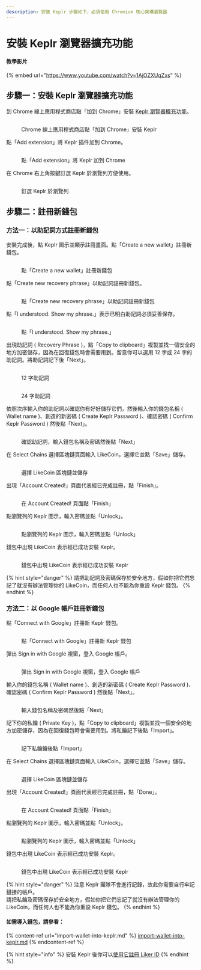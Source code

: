 ```yaml
---
description: 安裝 Keplr 步驟如下，必須使用 Chromium 核心架構瀏覽器
---
```


# 安裝 Keplr 瀏覽器擴充功能

#### 教學影片

{% embed url="https://www.youtube.com/watch?v=1AjOZXUqZxs" %}

## 步驟一：安裝 Keplr 瀏覽器擴充功能 <a href="#step-1-install-keplr-browser-extension" id="step-1-install-keplr-browser-extension"></a>

到 Chrome 線上應用程式商店點「加到 Chrome」安裝 [Keplr 瀏覽器擴充功能](https://chrome.google.com/webstore/detail/keplr/dmkamcknogkgcdfhhbddcghachkejeap)。

<figure><img src="../../../.gitbook/assets/Keplr 1.png" alt=""><figcaption><p>Chrome 線上應用程式商店點「加到 Chrome」安裝 Keplr</p></figcaption></figure>

點「Add extension」將 Keplr 插件加到 Chrome。

<figure><img src="../../../.gitbook/assets/Keplr 2.png" alt=""><figcaption><p>點「Add extension」將 Keplr 加到 Chrome</p></figcaption></figure>

在 Chrome 右上角按鍵訂選 Keplr 於瀏覽列方便使用。

<figure><img src="../../../.gitbook/assets/Keplr 3.png" alt=""><figcaption><p>釘選 Keplr 於瀏覽列</p></figcaption></figure>

## 步驟二：註冊新錢包 <a href="#step-2-create-new-account" id="step-2-create-new-account"></a>

### 方法一：以助記詞方式註冊新錢包

安裝完成後，點 Keplr 圖示並顯示註冊畫面。點「Create a new wallet」註冊新錢包。

<figure><img src="../../../.gitbook/assets/Keplr 4.png" alt=""><figcaption><p>點「Create a new wallet」註冊新錢包</p></figcaption></figure>

點「Create new recovery phrase」以助記詞註冊新錢包。

<figure><img src="../../../.gitbook/assets/Keplr 5.png" alt=""><figcaption><p>點「Create new recovery phrase」以助記詞註冊新錢包</p></figcaption></figure>

點「I understood. Show my phrase.」表示已明白助記詞必須妥善保存。

<figure><img src="../../../.gitbook/assets/Keplr 6.png" alt=""><figcaption><p>點「I understood. Show my phrase.」</p></figcaption></figure>

出現助記詞 ( Recovery Phrase )，點「Copy to clipboard」複製並找一個安全的地方加密儲存，因為在回復錢包時會需要用到。留意你可以選用 12 字或 24 字的助記詞。將助記詞記下後「Next」。

<figure><img src="../../../.gitbook/assets/Keplr 7.png" alt=""><figcaption><p>12 字助記詞</p></figcaption></figure>

<figure><img src="../../../.gitbook/assets/Keplr 8.png" alt=""><figcaption><p>24 字助記詞</p></figcaption></figure>

依照次序輸入你的助記詞以確認你有好好儲存它們，然後輸入你的錢包名稱 ( Wallet name )、創造的新密碼 ( Create Keplr Password )、確認密碼 ( Confirm Keplr Password ) 然後點「Next」。

<figure><img src="../../../.gitbook/assets/Keplr 9.png" alt=""><figcaption><p>確認助記詞，輸入錢包名稱及密碼然後點「Next」</p></figcaption></figure>

在 Select Chains 選擇區塊鏈頁面輸入 LikeCoin，選擇它並點「Save」儲存。

<figure><img src="../../../.gitbook/assets/Keplr 10.png" alt=""><figcaption><p>選擇 LikeCoin 區塊鏈並儲存</p></figcaption></figure>

出現「Account Created!」頁面代表經已完成註冊，點「Finish」。

<figure><img src="../../../.gitbook/assets/Keplr 11.png" alt=""><figcaption><p>在 Account Created! 頁面點「Finish」</p></figcaption></figure>

點瀏覽列的 Keplr 圖示，輸入密碼並點「Unlock」。

<figure><img src="../../../.gitbook/assets/Keplr 12.png" alt=""><figcaption><p>點瀏覽列的 Keplr 圖示，輸入密碼並點「Unlock」</p></figcaption></figure>

錢包中出現 LikeCoin 表示經已成功安裝 Keplr。

<figure><img src="../../../.gitbook/assets/Keplr 13.png" alt=""><figcaption><p>錢包中出現 LikeCoin 表示經已成功安裝 Keplr</p></figcaption></figure>

{% hint style="danger" %}
請把助記詞及密碼保存於安全地方，假如你把它們忘記了就沒有辦法管理你的 LikeCoin，而任何人也不能為你重設 Keplr 錢包。
{% endhint %}

### 方法二：以 Google 帳戶註冊新錢包

點「Connect with Google」註冊新 Keplr 錢包。

<figure><img src="../../../.gitbook/assets/Keplr Google 1.png" alt=""><figcaption><p>點「Connect with Google」註冊新 Keplr 錢包</p></figcaption></figure>

彈出 Sign in with Google 視窗，登入 Google 帳戶。

<figure><img src="../../../.gitbook/assets/Keplr Google 2.png" alt=""><figcaption><p>彈出 Sign in with Google 視窗，登入 Google 帳戶</p></figcaption></figure>

輸入你的錢包名稱 ( Wallet name )、創造的新密碼 ( Create Keplr Password )、確認密碼 ( Confirm Keplr Password ) 然後點「Next」。

<figure><img src="../../../.gitbook/assets/Keplr Google 3.png" alt=""><figcaption><p>輸入錢包名稱及密碼然後點「Next」</p></figcaption></figure>

記下你的私鑰 ( Private Key )，點「Copy to clipboard」複製並找一個安全的地方加密儲存，因為在回復錢包時會需要用到。將私鑰記下後點「Import」。

<figure><img src="../../../.gitbook/assets/Keplr Google 4.png" alt=""><figcaption><p>記下私鑰鑰後點「Import」</p></figcaption></figure>

在 Select Chains 選擇區塊鏈頁面輸入 LikeCoin，選擇它並點「Save」儲存。

<figure><img src="../../../.gitbook/assets/Keplr 10.png" alt=""><figcaption><p>選擇 LikeCoin 區塊鏈並儲存</p></figcaption></figure>

出現「Account Created!」頁面代表經已完成註冊，點「Done」。

<figure><img src="../../../.gitbook/assets/Keplr 11.png" alt=""><figcaption><p>在 Account Created! 頁面點「Finish」</p></figcaption></figure>

點瀏覽列的 Keplr 圖示，輸入密碼並點「Unlock」。

<figure><img src="../../../.gitbook/assets/Keplr 12.png" alt=""><figcaption><p>點瀏覽列的 Keplr 圖示，輸入密碼並點「Unlock」</p></figcaption></figure>

錢包中出現 LikeCoin 表示經已成功安裝 Keplr。

<figure><img src="../../../.gitbook/assets/Keplr 13.png" alt=""><figcaption><p>錢包中出現 LikeCoin 表示經已成功安裝 Keplr</p></figcaption></figure>

{% hint style="danger" %}
注意 Keplr 團隊不會進行記錄，故此你需要自行牢記鏈接的帳戶。\
請把私鑰及密碼保存於安全地方，假如你把它們忘記了就沒有辦法管理你的 LikeCoin，而任何人也不能為你重設 Keplr 錢包。
{% endhint %}

#### 如需導入錢包，請參看：

{% content-ref url="import-wallet-into-keplr.md" %}
[import-wallet-into-keplr.md](import-wallet-into-keplr.md)
{% endcontent-ref %}

{% hint style="info" %}
安裝 Keplr 後你可以[使用它註冊 Liker ID](../../../user-guide/liker-id/register-with-keplr.md)
{% endhint %}
